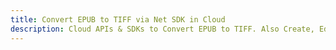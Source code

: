 ---title: Convert EPUB to TIFF via Net SDK in Clouddescription: Cloud APIs & SDKs to Convert EPUB to TIFF. Also Create, Edit & Render Microsoft Word & OpenOffice documents in the Cloud.---